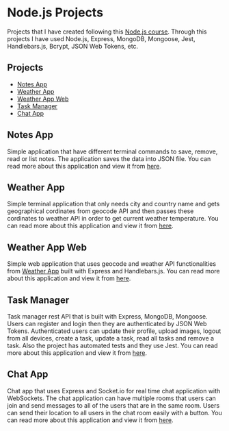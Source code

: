 # Node.js Projects

Projects that I have created following this [Node.js course](https://www.udemy.com/course/the-complete-nodejs-developer-course-2/). Through this projects I have used Node.js, Express, MongoDB, Mongoose, Jest, Handlebars.js, Bcrypt, JSON Web Tokens, etc.

## Projects
- [Notes App](#notes-app)
- [Weather App](#weather-app)
- [Weather App Web](#weather-app-web)
- [Task Manager](#task-manager)
- [Chat App](#chat-app)

## Notes App

Simple application that have different terminal commands to save, remove, read or list notes. The application saves the data into JSON file. You can read more about this application and view it from [here](/notes-app).


## Weather App

Simple terminal application that only needs city and country name and gets geographical cordinates from geocode API and then passes these cordinates to weather API in order to get current weather temperature. You can read more about this application and view it from [here](/weather-app).


## Weather App Web

Simple web application that uses geocode and weather API functionalities from [Weather App](#weather-app) built with Express and Handlebars.js. You can read more about this application and view it from [here](/weather-app-web).

## Task Manager

Task manager rest API that is built with Express, MongoDB, Mongoose. Users can register and login then they are authenticated by JSON Web Tokens. Authenticated users can update their profile, upload images, logout from all devices, create a task, update a task, read all tasks and remove a task. Also the project has automated tests and they use Jest. You can read more about this application and view it from [here](/task-manager).

## Chat App

Chat app that uses Express and Socket.io for real time chat application with WebSockets. The chat application can have multiple rooms that users can join and send messages to all of the users that are in the same room. Users can send their location to all users in the chat room easily with a button. You can read more about this application and view it from [here](/chat-app).
